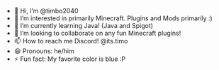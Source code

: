 - 👋 Hi, I’m @timbo2040
- 👀 I’m interested in primarily Minecraft. Plugins and Mods primarily :)
- 🌱 I’m currently learning Java! (Java and Spigot)
- 💞️ I’m looking to collaborate on any fun Minecraft plugins!
- 📫 How to reach me Discord! @its.timo
- 😄 Pronouns: he/him
- ⚡ Fun fact: My favorite color is blue :P
